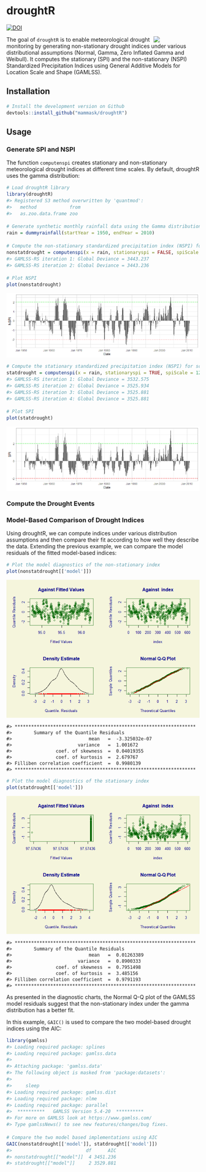 droughtR
================

[![DOI](https://zenodo.org/badge/398032827.svg)](https://zenodo.org/doi/10.5281/zenodo.10009276)

<img src="https://raw.githubusercontent.com/mammask/droughtR/main/man/figures/droughtR-2.png" align = "right" width = 120/>

The goal of `droughtR` is to enable meteorological drought monitoring by
generating non-stationary drought indices under various distributional
assumptions (Normal, Gamma, Zero Inflated Gamma and Weibull). It
computes the stationary (SPI) and the non-stationary (NSPI) Standardized
Precipitation Indices using General Additive Models for Location Scale
and Shape (GAMLSS).

<!-- Since drought indices are mainly used in forecasting applications, `droughtR` computes potential biases introduced during the model building process due to incorrect computation of the index. -->

## Installation

``` r
# Install the development version on Github
devtools::install_github("mammask/droughtR")
```

## Usage

### Generate SPI and NSPI

The function `computenspi` creates stationary and non-stationary
meteorological drought indices at different time scales. By default,
droughtR uses the gamma distribution:

``` r
# Load droughtR library
library(droughtR)
#> Registered S3 method overwritten by 'quantmod':
#>   method            from
#>   as.zoo.data.frame zoo

# Generate synthetic monthly rainfall data using the Gamma distribution
rain = dummyrainfall(startYear = 1950, endYear = 2010)

# Compute the non-stationary standardized precipitation index (NSPI) for scale 12 using GAMLSS
nonstatdrought = computenspi(x = rain, stationaryspi = FALSE, spiScale = 12, dist = 'gamma')
#> GAMLSS-RS iteration 1: Global Deviance = 3443.237 
#> GAMLSS-RS iteration 2: Global Deviance = 3443.236

# Plot NSPI
plot(nonstatdrought)
```

<img src="README_figs/README-unnamed-chunk-3-1.png" style="display: block; margin: auto;" />

``` r
# Compute the stationary standardized precipitation index (NSPI) for scale 12 using GAMLSS and the weibull distribution
statdrought = computenspi(x = rain, stationaryspi = TRUE, spiScale = 12, dist = 'weibull')
#> GAMLSS-RS iteration 1: Global Deviance = 3532.575 
#> GAMLSS-RS iteration 2: Global Deviance = 3525.934 
#> GAMLSS-RS iteration 3: Global Deviance = 3525.881 
#> GAMLSS-RS iteration 4: Global Deviance = 3525.881

# Plot SPI 
plot(statdrought)
```

<img src="README_figs/README-unnamed-chunk-4-1.png" style="display: block; margin: auto;" />

### Compute the Drought Events

### Model-Based Comparison of Drought Indices

Using droughtR, we can compute indices under various distribution
assumptions and then compare their fit according to how well they
describe the data. Extending the previous example, we can compare the
model residuals of the fitted model-based indices:

``` r
# Plot the model diagnostics of the non-stationary index 
plot(nonstatdrought[['model']])
```

<img src="README_figs/README-unnamed-chunk-5-1.png" style="display: block; margin: auto;" />

    #> ******************************************************************
    #>        Summary of the Quantile Residuals
    #>                            mean   =  -3.325032e-07 
    #>                        variance   =  1.001672 
    #>                coef. of skewness  =  0.04019355 
    #>                coef. of kurtosis  =  2.679767 
    #> Filliben correlation coefficient  =  0.9980139 
    #> ******************************************************************

``` r
# Plot the model diagnostics of the stationary index 
plot(statdrought[['model']])
```

<img src="README_figs/README-unnamed-chunk-6-1.png" style="display: block; margin: auto;" />

    #> ******************************************************************
    #>        Summary of the Quantile Residuals
    #>                            mean   =  0.01263389 
    #>                        variance   =  0.8900333 
    #>                coef. of skewness  =  0.7951498 
    #>                coef. of kurtosis  =  3.485156 
    #> Filliben correlation coefficient  =  0.9791193 
    #> ******************************************************************

As presented in the diagnostic charts, the Normal Q-Q plot of the GAMLSS
model residuals suggest that the non-stationary index under the gamma
distribution has a better fit.

In this example, `GAIC()` is used to compare the two model-based drought
indices using the AIC:

``` r
library(gamlss)
#> Loading required package: splines
#> Loading required package: gamlss.data
#> 
#> Attaching package: 'gamlss.data'
#> The following object is masked from 'package:datasets':
#> 
#>     sleep
#> Loading required package: gamlss.dist
#> Loading required package: nlme
#> Loading required package: parallel
#>  **********   GAMLSS Version 5.4-20  **********
#> For more on GAMLSS look at https://www.gamlss.com/
#> Type gamlssNews() to see new features/changes/bug fixes.

# Compare the two model based implementations using AIC
GAIC(nonstatdrought[['model']], statdrought[['model']])
#>                           df      AIC
#> nonstatdrought[["model"]]  4 3451.236
#> statdrought[["model"]]     2 3529.881
```

<!-- #### Data Split -->
<!-- The `oossplit` function splits the data into train, validation and test sets: -->
<!-- ```{r, eval=TRUE} -->
<!-- # Split the rainfall series into training validation and test set: -->
<!-- rain = oossplit(x = rain, trainratio = 0.6, validationratio = 0.2, testratio = 0.2) -->
<!-- print(rain) -->
<!-- ``` -->
<!-- #### Bias measurement -->
<!-- When the Standardized Precipitation Index is calculated as part of a forecasting task it introduces biases in the training data. This is mainly observed when the index is computed using the entire data, prior to model validation, and this violates some of the fundamental principles of time series forecasting theory [@mammas2021characterization]. -->
<!-- In this section, the amount of bias introduced to the training data is quantified by measuring the number of miss-classifications when two computational approaches are followed: 1) SPI is computed using the training data only; this is called a "Bias Corrected" computation and 2) SPI is computed using the entire data; this is called a "Bias Induced" computation.  -->
<!-- Bias is measured by computing the number of miss-classifications in the training data due to the incorrect computation of the index. -->
<!-- ```{r, eval=TRUE, fig.height=3, fig.width=8, fig.align='center'} -->
<!-- # Generate synthetic monthly rainfall data using the Gamma distribution -->
<!-- rain = dummyrainfall(startYear = 1950, endYear = 2010) -->
<!-- # Compute bias -->
<!-- bias = measurebias(x = rain, trainratio = 0.6, validationratio = 0.2, testratio = 0.2, stationaryspi = TRUE, spiscale = 12, dist = 'normal') -->
<!-- bias -->
<!-- ``` -->
<!-- ### References -->
<!-- #### Bias Corrected auto.arima -->
<!-- In this section, we perform out-of-sample validation using a bias corrected auto.arima to forecast the Standardized Precipitation Index (SPI). An additional parameter is introduced to forecast::auto.arima and requires fitting a S-ARIMA model: -->
<!-- ```{r, eval=TRUE, fig.height=3, fig.width=5} -->
<!-- # out-of-sample validation using a bias corrected auto.arima -->
<!-- model = bcautoarima(x = rain, -->
<!--                     trainratio = 0.8, -->
<!--                     validationratio = 0.0, -->
<!--                     testratio = 0.2, -->
<!--                     stationaryspi = TRUE, -->
<!--                     spiscale = 12, -->
<!--                     seasonal = TRUE) -->
<!-- ``` -->
<!-- The model returns a set of diagnostics and analytical outcomes, including the model description, diagnostics plots and actual vs. predicted forecasts: -->
<!-- ```{r, eval=TRUE, fig.height=3, fig.width=5, echo = TRUE} -->
<!-- # Return the model description -->
<!-- model[['Diagnostics']][['Model Description']] -->
<!-- # Return R2 score in the test set -->
<!-- model[['Diagnostics']][['R2 Score Test']] -->
<!-- ``` -->
<!-- Actual vs. predicted SPI in the test set: -->
<!-- ```{r, eval=TRUE, fig.height=3, fig.width=5, echo = TRUE} -->
<!-- model[['Diagnostics']][['Actual vs Predicted Test']] -->
<!-- ``` -->
<!-- Additional models are developed and can be found here: -->
<!-- * Bias induced auto.arima -->
<!-- * Bias corrected modwt auto.arima -->
